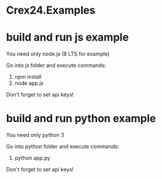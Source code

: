 # Crex24.Examples

# build and run js example

You need only node.js (8 LTS for example)

Go into js folder and execute commands: 
1.  npm install
2.  node app.js

Don't forget to set api keys!

# build and run python example

You need only python 3

Go into python folder and execute commands: 
1. python app.py

Don't forget to set api keys!